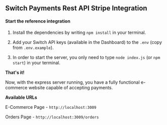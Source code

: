 ## Switch Payments Rest API Stripe Integration ##

#### Start the reference integration ####
 
 1. Install the dependencies by writing `npm install` in your terminal.
  
 2. Add your Switch API keys (available in the Dashboard) to the `.env` (copy from `.env.example`).
 
 3. In order to start the server, you only need to type `node index.js` (or `npm start`) in your terminal.
 
 **That's it!**
 
 Now, with the express server running, you have a fully functional e-commerce website capable of accepting payments.
 
 **Available URLs**
 
 E-Commerce Page - `http://localhost:3009`
 
 Orders Page - `http://localhost:3009/orders`
 